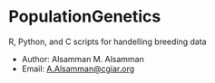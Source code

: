 # PopulationGenetics
R, Python, and C scripts for handelling breeding data

- Author: Alsamman M. Alsamman
- Email: A.Alsamman@cgiar.org 
